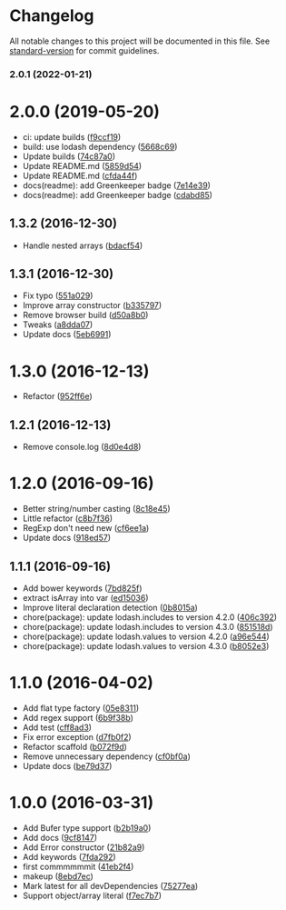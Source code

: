 # Changelog

All notable changes to this project will be documented in this file. See [standard-version](https://github.com/conventional-changelog/standard-version) for commit guidelines.

### 2.0.1 (2022-01-21)

<a name="2.0.0"></a>
# 2.0.0 (2019-05-20)

* ci: update builds ([f9ccf19](https://github.com/kikobeats/chaste/commit/f9ccf19))
* build: use lodash dependency ([5668c69](https://github.com/kikobeats/chaste/commit/5668c69))
* Update builds ([74c87a0](https://github.com/kikobeats/chaste/commit/74c87a0))
* Update README.md ([5859d54](https://github.com/kikobeats/chaste/commit/5859d54))
* Update README.md ([cfda44f](https://github.com/kikobeats/chaste/commit/cfda44f))
* docs(readme): add Greenkeeper badge ([7e14e39](https://github.com/kikobeats/chaste/commit/7e14e39))
* docs(readme): add Greenkeeper badge ([cdabd85](https://github.com/kikobeats/chaste/commit/cdabd85))



<a name="1.3.2"></a>
## 1.3.2 (2016-12-30)

* Handle nested arrays ([bdacf54](https://github.com/kikobeats/chaste/commit/bdacf54))



<a name="1.3.1"></a>
## 1.3.1 (2016-12-30)

* Fix typo ([551a029](https://github.com/kikobeats/chaste/commit/551a029))
* Improve array constructor ([b335797](https://github.com/kikobeats/chaste/commit/b335797))
* Remove browser build ([d50a8b0](https://github.com/kikobeats/chaste/commit/d50a8b0))
* Tweaks ([a8dda07](https://github.com/kikobeats/chaste/commit/a8dda07))
* Update docs ([5eb6991](https://github.com/kikobeats/chaste/commit/5eb6991))



<a name="1.3.0"></a>
# 1.3.0 (2016-12-13)

* Refactor ([952ff6e](https://github.com/kikobeats/chaste/commit/952ff6e))



<a name="1.2.1"></a>
## 1.2.1 (2016-12-13)

* Remove console.log ([8d0e4d8](https://github.com/kikobeats/chaste/commit/8d0e4d8))



<a name="1.2.0"></a>
# 1.2.0 (2016-09-16)

* Better string/number casting ([8c18e45](https://github.com/kikobeats/chaste/commit/8c18e45))
* Little refactor ([c8b7f36](https://github.com/kikobeats/chaste/commit/c8b7f36))
* RegExp don't need new ([cf6ee1a](https://github.com/kikobeats/chaste/commit/cf6ee1a))
* Update docs ([918ed57](https://github.com/kikobeats/chaste/commit/918ed57))



<a name="1.1.1"></a>
## 1.1.1 (2016-09-16)

* Add bower keywords ([7bd825f](https://github.com/kikobeats/chaste/commit/7bd825f))
* extract isArray into var ([ed15036](https://github.com/kikobeats/chaste/commit/ed15036))
* Improve literal declaration detection ([0b8015a](https://github.com/kikobeats/chaste/commit/0b8015a))
* chore(package): update lodash.includes to version 4.2.0 ([406c392](https://github.com/kikobeats/chaste/commit/406c392))
* chore(package): update lodash.includes to version 4.3.0 ([851518d](https://github.com/kikobeats/chaste/commit/851518d))
* chore(package): update lodash.values to version 4.2.0 ([a96e544](https://github.com/kikobeats/chaste/commit/a96e544))
* chore(package): update lodash.values to version 4.3.0 ([b8052e3](https://github.com/kikobeats/chaste/commit/b8052e3))



<a name="1.1.0"></a>
# 1.1.0 (2016-04-02)

* Add flat type factory ([05e8311](https://github.com/kikobeats/chaste/commit/05e8311))
* Add regex support ([6b9f38b](https://github.com/kikobeats/chaste/commit/6b9f38b))
* Add test ([cff8ad3](https://github.com/kikobeats/chaste/commit/cff8ad3))
* Fix error exception ([d7fb0f2](https://github.com/kikobeats/chaste/commit/d7fb0f2))
* Refactor scaffold ([b072f9d](https://github.com/kikobeats/chaste/commit/b072f9d))
* Remove unnecessary dependency ([cf0bf0a](https://github.com/kikobeats/chaste/commit/cf0bf0a))
* Update docs ([be79d37](https://github.com/kikobeats/chaste/commit/be79d37))



<a name="1.0.0"></a>
# 1.0.0 (2016-03-31)

* Add Bufer type support ([b2b19a0](https://github.com/kikobeats/chaste/commit/b2b19a0))
* Add docs ([9cf8147](https://github.com/kikobeats/chaste/commit/9cf8147))
* Add Error constructor ([21b82a9](https://github.com/kikobeats/chaste/commit/21b82a9))
* Add keywords ([7fda292](https://github.com/kikobeats/chaste/commit/7fda292))
* first commmmmmit ([41eb2f4](https://github.com/kikobeats/chaste/commit/41eb2f4))
* makeup ([8ebd7ec](https://github.com/kikobeats/chaste/commit/8ebd7ec))
* Mark latest for all devDependencies ([75277ea](https://github.com/kikobeats/chaste/commit/75277ea))
* Support object/array literal ([f7ec7b7](https://github.com/kikobeats/chaste/commit/f7ec7b7))

